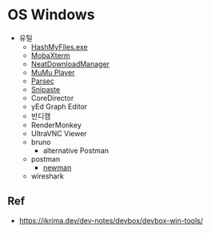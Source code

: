 # OS Windows



- 유틸
  - [HashMyFiles.exe](https://www.nirsoft.net/utils/hash_my_files.html)
  - [MobaXterm](https://mobaxterm.mobatek.net/)
  - [NeatDownloadManager](https://www.neatdownloadmanager.com/index.php/en/)
  - [MuMu Player](https://www.mumuplayer.com/index.html)
  - [Parsec](https://parsec.app/)
  - [Snipaste](https://www.snipaste.com/)
  - CoreDirector
  - yEd Graph Editor
  - 반디캠
  - RenderMonkey
  - UltraVNC Viewer
  - bruno
    - alternative Postman
  - postman
    - [newman](https://learning.postman.com/docs/collections/using-newman-cli/command-line-integration-with-newman/)
  - wireshark


## Ref

- <https://ikrima.dev/dev-notes/devbox/devbox-win-tools/>
